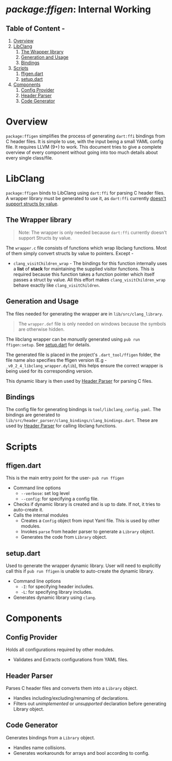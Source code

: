 # **_package:ffigen_**: Internal Working
## Table of Content -
1. [Overview](#overview)
2. [LibClang](#LibClang)
    1. [The Wrapper library](#The-Wrapper-library)
    2. [Generation and Usage](#Generation-and-Usage)
    3. [Bindings](#Bindings)
3. [Scripts](#scripts)
    1. [ffigen.dart](#ffigen.dart)
    2. [setup.dart](#setup.dart)
4. [Components](#components)
    1. [Config Provider](#Config-Provider)
    2. [Header Parser](#Header-Parser)
    3. [Code Generator](#Code-Generator)
# Overview
`package:ffigen` simplifies the process of generating `dart:ffi` bindings from C header files. It is simple to use, with the input being a small YAML config file. It requires LLVM (9+) to work. This document tries to give a complete overview of every component without going into too much details about every single class/file.
# LibClang
`package:ffigen` binds to LibClang using `dart:ffi` for parsing C header files. A wrapper library must be generated to use it, as `dart:ffi` currently [doesn't support structs by value](https://github.com/dart-lang/ffigen/issues/3).
## The Wrapper library
> Note: The wrapper is only needed because `dart:ffi` currently doesn't support Structs by value.

The `wrapper.c` file consists of functions which wrap libclang functions. Most of them simply convert structs by value to pointers. Except -
- `clang_visitChildren_wrap` - The bindings for this function internally uses a **list** of **stack** for maintaining the supplied visitor functions. This is required because this function takes a function pointer which itself passes a struct by value. All this effort makes `clang_visitChildren_wrap` behave exactly like `clang_visitChildren`.
## Generation and Usage
The files needed for generating the wrapper are in `lib/src/clang_library`.
> The `wrapper.def` file is only needed on windows because the symbols are otherwise hidden.

The libclang wrapper can be _manually_ generated using `pub run ffigen:setup`. See [setup.dart](#setup.dart) for details.

The generated file is placed in the project's `.dart_tool/ffigen` folder, the file name also specifies the ffigen version (E.g - `_v0_2_4_libclang_wrapper.dylib`), this helps ensure the correct wrapper is being used for its corresponding version.

This dynamic libary is then used by [Header Parser](#header-parser) for parsing C files.
## Bindings
The config file for generating bindings is `tool/libclang_config.yaml`. The bindings are generated to `lib/src/header_parser/clang_bindings/clang_bindings.dart`. These are used by [Header Parser](#header-parser) for calling libclang functions.
# Scripts
## ffigen.dart
This is the main entry point for the user-  `pub run ffigen`
- Command line options
    - `--verbose`: set log level
    - `--config`: for specifying a config file.
- Checks if dynamic library is created and is up to date. If not, it tries to auto-create it.
- Calls the internal modules
    - Creates a `Config` object from input Yaml file. This is used by other modules.
    - Invokes `parse` from header parser to generate a `Library` object.
    - Generates the code from `Library` object.
## setup.dart
Used to generate the wrapper dynamic library. User will need to explicitly call this if `pub run ffigen` is unable to auto-create the dynamic library.
- Command line options
    - `-I`: for specifying header includes.
    - `-L`: for specifying library includes.
- Generates dynamic library using `clang`.
# Components
## Config Provider
Holds all configurations required by other modules.
- Validates and Extracts configurations from YAML files.
## Header Parser
Parses C header files and converts them into a `Library` object.
- Handles including/excluding/renaming of declarations.
- Filters out _unimplemented_ or _unsupported_ declaration before generating Library object.

## Code Generator
Generates bindings from a `Library` object.
- Handles name collisions.
- Generates workarounds for arrays and bool according to config.

